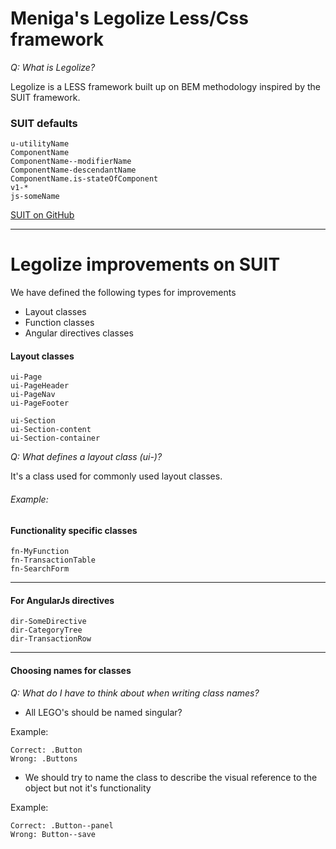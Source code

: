 # Meniga's Legolize Less/Css framework

_Q: What is Legolize?_

Legolize is a LESS framework built up on BEM methodology inspired by the SUIT framework.


### SUIT defaults

	u-utilityName
	ComponentName
	ComponentName--modifierName
	ComponentName-descendantName
	ComponentName.is-stateOfComponent
	v1-*
	js-someName

[SUIT on GitHub](https://github.com/suitcss/suit/tree/master/doc)

---

# Legolize improvements on SUIT

We have defined the following types for improvements

* Layout classes
* Function classes
* Angular directives classes


#### Layout classes

	ui-Page
	ui-PageHeader
	ui-PageNav
	ui-PageFooter

	ui-Section
	ui-Section-content
	ui-Section-container


_Q: What defines a layout class (ui-)?_

It's a class used for commonly used layout classes.

###### Example:

#### Functionality specific classes

	fn-MyFunction
	fn-TransactionTable
	fn-SearchForm

---

#### For AngularJs directives

	dir-SomeDirective
	dir-CategoryTree
	dir-TransactionRow

---

#### Choosing names for classes

_Q: What do I have to think about when writing class names?_

* All LEGO's should be named singular?

Example:

	Correct: .Button
	Wrong: .Buttons

* We should try to name the class to describe the visual reference to the object but not it's functionality

Example:

	Correct: .Button--panel
	Wrong: Button--save


